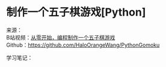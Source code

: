 # 制作一个五子棋游戏[Python]
来源：  
B站视频：[从零开始，编程制作一个五子棋游戏](https://www.bilibili.com/watchlater/#/av70478439)  
Github：https://github.com/HaloOrangeWang/PythonGomoku  

学习笔记：  

